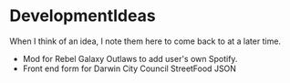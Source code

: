 # DevelopmentIdeas
When I think of an idea, I note them here to come back to at a later time.

- Mod for Rebel Galaxy Outlaws to add user's own Spotify.
- Front end form for Darwin City Council StreetFood JSON
